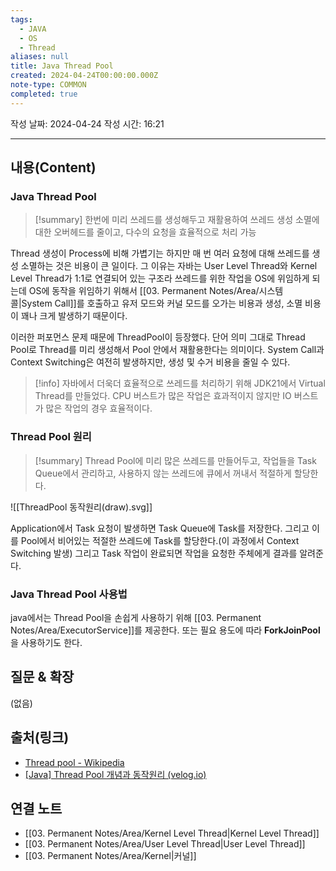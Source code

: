 ```yaml
---
tags:
  - JAVA
  - OS
  - Thread
aliases: null
title: Java Thread Pool
created: 2024-04-24T00:00:00.000Z
note-type: COMMON
completed: true
---
```

작성 날짜: 2024-04-24
작성 시간: 16:21


----
## 내용(Content)

### Java Thread Pool

>[!summary]
> 한번에 미리 쓰레드를 생성해두고 재활용하여 쓰레드 생성 소멸에 대한 오버헤드를 줄이고, 다수의 요청을 효율적으로 처리 가능

Thread 생성이 Process에 비해 가볍기는 하지만 매 번 여러 요청에 대해 쓰레드를 생성 소멸하는 것은 비용이 큰 일이다. 그 이유는 자바는 User Level Thread와 Kernel Level Thread가 1:1로 연결되어 있는 구조라 쓰레드를 위한 작업을 OS에 위임하게 되는데 OS에 동작을 위임하기 위해서 [[03. Permanent Notes/Area/시스템 콜|System Call]]를 호출하고 유저 모드와 커널 모드를 오가는 비용과 생성, 소멸 비용이 꽤나 크게 발생하기 때문이다. 

이러한 퍼포먼스 문제 때문에 ThreadPool이 등장했다. 단어 의미 그대로 Thread Pool로 Thread를 미리 생성해서 Pool 안에서 재활용한다는 의미이다. System Call과 Context Switching은 여전히 발생하지만, 생성 및 수거 비용을 줄일 수 있다.

>[!info]
>자바에서 더욱더 효율적으로 쓰레드를 처리하기 위해 JDK21에서 Virtual Thread를 만들었다. CPU 버스트가 많은 작업은 효과적이지 않지만 IO 버스트가 많은 작업의 경우 효율적이다. 

### Thread Pool 원리

>[!summary]
>Thread Pool에 미리 많은 쓰레드를 만들어두고, 작업들을 Task Queue에서 관리하고, 사용하지 않는 쓰레드에 큐에서 꺼내서 적절하게 할당한다.

![[ThreadPool 동작원리(draw).svg]]

Application에서 Task 요청이 발생하면 Task Queue에 Task를 저장한다. 그리고 이를 Pool에서 비어있는 적절한 쓰레드에 Task를 할당한다.(이 과정에서 Context Switching 발생) 그리고 Task 작업이 완료되면 작업을 요청한 주체에게 결과를 알려준다.

### Java Thread Pool 사용법

java에서는 Thread Pool을 손쉽게 사용하기 위해 [[03. Permanent Notes/Area/ExecutorService]]를 제공한다. 또는 필요 용도에 따라 **ForkJoinPool**을 사용하기도 한다. 

## 질문 & 확장

(없음)

## 출처(링크)

- [Thread pool - Wikipedia](https://en.wikipedia.org/wiki/Thread_pool)
- [[Java] Thread Pool 개념과 동작원리 (velog.io)](https://velog.io/@haero_kim/Java-Thread-Pool-%EA%B0%9C%EB%85%90%EA%B3%BC-%EB%8F%99%EC%9E%91%EC%9B%90%EB%A6%AC)
## 연결 노트

- [[03. Permanent Notes/Area/Kernel Level Thread|Kernel Level Thread]]
- [[03. Permanent Notes/Area/User Level Thread|User Level Thread]]
- [[03. Permanent Notes/Area/Kernel|커널]]








